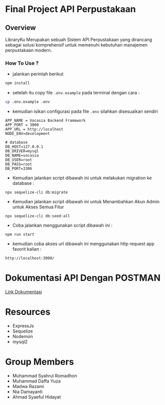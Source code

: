 # Final Project API Perpustakaan

## Overview
 LibraryKu Merupakan sebuah Sistem API Perpustakaan yang dirancang sebagai solusi komprehensif untuk memenuhi kebutuhan manajemen perpustakaan modern.

### How To Use ?
* jalankan perintah berikut 

```bash
npm install
```
* setelah itu copy file `.env.example` pada terminal dengan cara :

```bash
cp .env.example .env
```
* kemudian isikan configurasi pada file `.env` silahkan disesuaikan sendiri
```
APP_NAME = Vocasia Backend Framework
APP_PORT = 3000
APP_URL = http://localhost
NODE_ENV=development

# database
DB_HOST=127.0.0.1
DB_DRIVER=mysql
DB_NAME=vocasia
DB_USER=root
DB_PASS=root
DB_PORT=3306

```
* Kemudian jalankan script dibawah ini untuk melakukan migration ke database : 
```
npx sequelize-cli db:migrate 
```
* Kemudian jalankan script dibawah ini untuk Menambahkan Akun Admin untuk Akses Semua Fitur 
```
npx sequelize-cli db:seed:all 
```
* Coba jalankan menggunakan script dibawah ini : 
```
npm run start
```
* kemudian coba akses url dibawah ini menggunakan http request app favorit kalian :
```
http://localhost:3000/
```
# Dokumentasi API Dengan POSTMAN 
[Link Dokumentasi](https://documenter.getpostman.com/view/29733389/2s9YeK39Wq)
# Resources 
* ExpressJs
* Sequelize
* Nodemon
* mysql2
# Group Members
* Muhammad Syahrul Romadhon
* Muhammad Daffa Yuza
* Madwa Razami
* Nia Damayanti
* Ahmad Syaeful Hidayat

